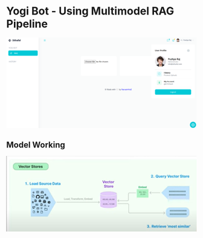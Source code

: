 <h1>Yogi Bot - Using Multimodel RAG Pipeline</h1>
<img src="home.png" />
<h2>Model Working </h2>
<img src="Demo.png" />
